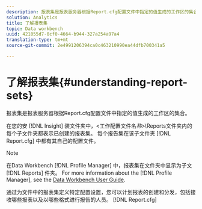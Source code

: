 ```yaml
---
description: 报表集是报表服务器根据Report.cfg配置文件中指定的值生成的工作区的集合。
solution: Analytics
title: 了解报表集
topic: Data workbench
uuid: 421055d7-0cf0-4664-b944-327a254a97a4
translation-type: tm+mt
source-git-commit: 2e4991206394ca0c463210990ea44dfb700341a5

---
```



# 了解报表集{#understanding-report-sets}

报表集是报表服务器根据Report.cfg配置文件中指定的值生成的工作区的集合。

在您的安 [!DNL Insight] 装文件夹中，&lt;工作配置文件名&#x200B;*称*>\Reports文件夹内的每个子文件夹都表示已创建的报表集。 每个报告集在该子文件夹 [!DNL Report.cfg] 中都有其自己的配置文件。

>[!NOTE]
>
>在Data Workbench [!DNL Profile Manager] 中，报表集在文件夹中显示为子文 [!DNL Reports] 件夹。 For more information about the [!DNL Profile Manager], see the [Data Workbench User Guide](https://docs.adobe.com/content/help/en/data-workbench/using/home.html#Data_Workbench_Help).

通过为文件中的报表集定义特定配置设置，您可以计划报表的创建和分发，包括接收哪些报表以及以哪些格式进行报告的人员。 [!DNL Report.cfg]
